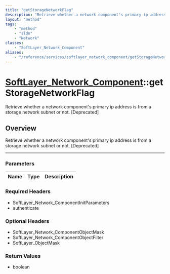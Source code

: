 ```yaml
---
title: "getStorageNetworkFlag"
description: "Retrieve whether a network component's primary ip address is from a storage network subnet or not. [Deprecated]"
layout: "method"
tags:
    - "method"
    - "sldn"
    - "Network"
classes:
    - "SoftLayer_Network_Component"
aliases:
    - "/reference/services/softlayer_network_component/getStorageNetworkFlag"
---
```

# [SoftLayer_Network_Component](/reference/services/SoftLayer_Network_Component)::getStorageNetworkFlag


Retrieve whether a network component's primary ip address is from a storage network subnet or not. [Deprecated]


## Overview 
Retrieve whether a network component's primary ip address is from a storage network subnet or not. [Deprecated]

-----

### Parameters 
|Name | Type | Description |
| --- | --- | --- |


### Required Headers
* SoftLayer_Network_ComponentInitParameters
* authenticate


### Optional Headers
* SoftLayer_Network_ComponentObjectMask
* SoftLayer_Network_ComponentObjectFilter
* SoftLayer_ObjectMask

### Return Values
* boolean




